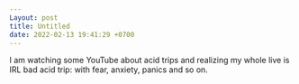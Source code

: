 ```yaml
---
Layout: post
title: Untitled
date: 2022-02-13 19:41:29 +0700
---
```

I am watching some YouTube about acid trips and realizing my whole live is IRL bad acid  trip: with fear, anxiety, panics and so on.